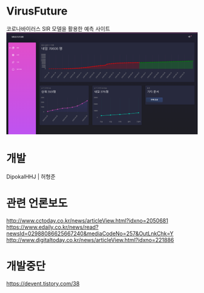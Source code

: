 # VirusFuture
코로나바이러스 SIR 모델을 활용한 예측 사이트
![ex_screenshot](./스크린샷(266).png)


# 개발
DipokalHHJ | 허형준  

# 관련 언론보도
http://www.cctoday.co.kr/news/articleView.html?idxno=2050681  
https://www.edaily.co.kr/news/read?newsId=02988086625667240&mediaCodeNo=257&OutLnkChk=Y  
http://www.digitaltoday.co.kr/news/articleView.html?idxno=221886  

# 개발중단
https://devent.tistory.com/38
